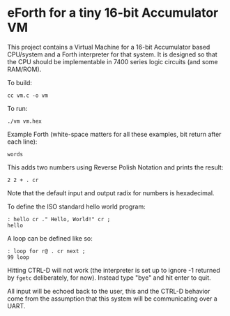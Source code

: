 # eForth for a tiny 16-bit Accumulator VM

This project contains a Virtual Machine for a 16-bit Accumulator based
CPU/system and a Forth interpreter for that system. It is designed so that
the CPU should be implementable in 7400 series logic circuits (and some
RAM/ROM).

To build:

	cc vm.c -o vm

To run:

	./vm vm.hex

Example Forth (white-space matters for all these examples, bit return after
each line):

	words

This adds two numbers using Reverse Polish Notation and prints the result:

	2 2 + . cr

Note that the default input and output radix for numbers is hexadecimal.

To define the ISO standard hello world program:

	: hello cr ." Hello, World!" cr ;
	hello

A loop can be defined like so:

	: loop for r@ . cr next ;
	99 loop

Hitting CTRL-D will not work (the interpreter is set up to ignore -1 returned
by `fgetc` deliberately, for now). Instead type "bye" and hit enter to quit.

All input will be echoed back to the user, this and the CTRL-D behavior come
from the assumption that this system will be communicating over a UART.
